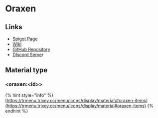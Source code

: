 # Oraxen

## Links

* [Spigot Page](https://www.spigotmc.org/resources/%E2%98%84%EF%B8%8F-oraxen-%C2%BB-custom-blocks-items-and-inventories.72448/)
* [Wiki](https://docs.oraxen.com/)
* [GitHub Repository](https://github.com/oraxen/Oraxen)
* [DIscord Serve](https://discordapp.com/invite/jpRVrjd)r

## Material type

### &lt;oraxen:&lt;id&gt;&gt;

{% hint style="info" %}
[https://trmenu.trixey.cc/menu/icons/display/material\#oraxen-items](https://trmenu.trixey.cc/menu/icons/display/material#oraxen-items)
{% endhint %}



